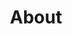 ---
title: About
layout: cv
actions:
  - label: "Google Scholar"
    icon: googleplus
    url: "https://scholar.google.com/citations?user=L603SPwAAAAJ"
---